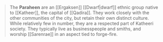 > The **Paraheen** are an [[Ergaksen]] [[Dwarf|dwarf]] ethnic group native to [[Katheer]], the capital of [[Qadira]]. They work closely with the other communities of the city, but retain their own distinct culture. While relatively few in number, they are a respected part of Katheeri society. They typically live as businesspeople and smiths, and worship [[Sarenrae]] in an aspect tied to forge-fire.







